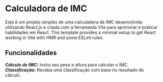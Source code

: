 # Calculadora de IMC

Este é um projeto simples de uma calculadora de IMC desenvolvida utilizando React.js e criada com a ferramenta Vite para aprimorar e praticar habilidades em React.
This template provides a minimal setup to get React working in Vite with HMR and some ESLint rules.

## Funcionalidades
***Cálculo de IMC:*** Insira seu peso e altura para calcular o IMC.      
***Classificação:*** Receba uma classificação com base no resultado do cálculo.
